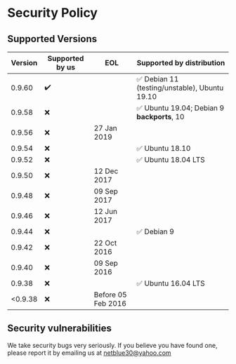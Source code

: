 # Security Policy

## Supported Versions

| Version | Supported by us    | EOL  | Supported by distribution |
| ------- | ------------------ | ---- | ---------------------------
| 0.9.60  | :heavy_check_mark: |      | :white_check_mark: Debian 11 (testing/unstable), Ubuntu 19.10
| 0.9.58  | :x:                |      | :white_check_mark: Ubuntu 19.04; Debian 9 **backports**, 10
| 0.9.56  | :x:                | 27 Jan 2019 |
| 0.9.54  | :x:                |      | :white_check_mark: Ubuntu 18.10
| 0.9.52  | :x:                |      | :white_check_mark: Ubuntu 18.04 LTS
| 0.9.50  | :x:                | 12 Dec 2017 |
| 0.9.48  | :x:                | 09 Sep 2017 |
| 0.9.46  | :x:                | 12 Jun 2017 |
| 0.9.44  | :x:                |      | :white_check_mark: Debian 9
| 0.9.42  | :x:                | 22 Oct 2016     |
| 0.9.40  | :x:                | 09 Sep 2016     |
| 0.9.38  | :x:                |      | :white_check_mark: Ubuntu 16.04 LTS
| <0.9.38 | :x:                | Before 05 Feb 2016 |

## Security vulnerabilities

We take security bugs very seriously. If you believe you have found one, please report it by emailing us at netblue30@yahoo.com

